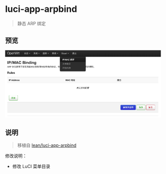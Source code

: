 # luci-app-arpbind

> 静态 ARP 绑定

## 预览

![](https://raw.githubusercontent.com/stuarthua/PicGo/master/oh-my-openwrt/Snipaste_2019-09-14_23-38-14.png)

## 说明

> 移植自 [lean/luci-app-arpbind](https://github.com/coolsnowwolf/lede/tree/master/package/lean/luci-app-arpbind)

修改说明：

* 修改 LuCI 菜单目录
